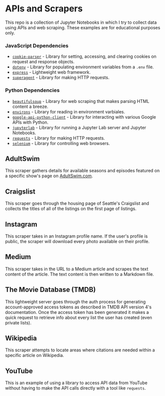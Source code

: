 # APIs and Scrapers

This repo is a collection of Jupyter Notebooks in which I try to collect data using APIs and web scraping. These examples are for educational purposes only.

### JavaScript Dependencies

- [`cookie-parser`](https://www.npmjs.com/package/cookie-parser) - Library for setting, accessing, and clearing cookies on request and response objects.
- [`dotenv`](https://www.npmjs.com/package/dotenv) - Library for populating environment variables from a `.env` file.
- [`express`](https://www.npmjs.com/package/express) - Lightweight web framework.
- [`superagent`](https://www.npmjs.com/package/superagent) - Library for making HTTP requests.

### Python Dependencies

- [`beautifulsoup`](https://pypi.org/project/beautifulsoup4/) - Library for web scraping that makes parsing HTML content a breeze.
- [`environs`](https://pypi.org/project/environs/) - Library for reading in environment varbiales.
- [`google-api-python-client`](https://pypi.org/project/google-api-python-client/) - Library for interacting with various Google APIs with Python.
- [`jupyterlab`](https://pypi.org/project/jupyterlab/) - Library for running a Jupyter Lab server and Jupyter Notebooks.
- [`requests`](https://pypi.org/project/requests/) - Library for making HTTP requests.
- [`selenium`](https://pypi.org/project/selenium/) - Library for controlling web browsers.

## AdultSwim

This scraper gathers details for available seasons and episodes featured on a specific show's page on [AdultSwim.com](https://www.adultswim.com/videos/).

## Craigslist

This scraper goes through the housing page of Seattle's Craigslist and collects the titles of all of the listings on the first page of listings.

## Instagram

This scraper takes in an Instagram profile name. If the user's profile is public, the scraper will download every photo available on their profile.

## Medium

This scraper takes in the URL to a Medium article and scrapes the text content of the article. The text content is then written to a Markdown file.

## The Movie Database (TMDB)

This lightweight server goes through the auth process for generating account-approved access tokens as described in TMDB API version 4's documentation. Once the access token has been generated it makes a quick request to retrieve info about every list the user has created (even private lists).

## Wikipedia

This scraper attempts to locate areas where citations are needed within a specific article on Wikipedia.

## YouTube

This is an example of using a library to access API data from YouTube without having to make the API calls directly with a tool like `requests`.
